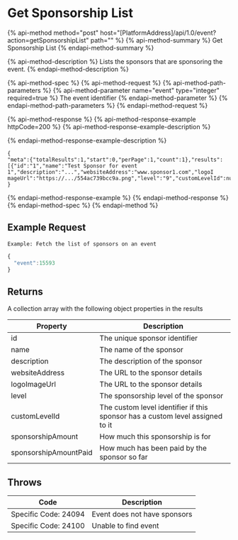 # Get Sponsorship List

{% api-method method="post" host="\[PlatformAddress\]/api/1.0/event?action=getSponsorshipList" path="" %}
{% api-method-summary %}
Get Sponsorship List
{% endapi-method-summary %}

{% api-method-description %}
Lists the sponsors that are sponsoring the event. 
{% endapi-method-description %}

{% api-method-spec %}
{% api-method-request %}
{% api-method-path-parameters %}
{% api-method-parameter name="event" type="integer" required=true %}
The event identifier
{% endapi-method-parameter %}
{% endapi-method-path-parameters %}
{% endapi-method-request %}

{% api-method-response %}
{% api-method-response-example httpCode=200 %}
{% api-method-response-example-description %}

{% endapi-method-response-example-description %}

```
{
"meta":{"totalResults":1,"start":0,"perPage":1,"count":1},"results":[{"id":"1","name":"Test Sponsor for event 1","description":"...","websiteAddress":"www.sponsor1.com","logoI
mageUrl":"https://.../554ac739bcc9a.png","level":"9","customLevelId":null,"sponsorshipAmount":"44","sponsorshipAmountPaid":"4"}]
}
```
{% endapi-method-response-example %}
{% endapi-method-response %}
{% endapi-method-spec %}
{% endapi-method %}

## Example Request

`Example: Fetch the list of sponsors on an event`

```javascript
{
  "event":15593
}
```

## Returns

A collection array with the following object properties in the results

| Property | Description |
| --- | --- |
| id | The unique sponsor identifier |
| name | The name of the sponsor |
| description | The description of the sponsor |
| websiteAddress | The URL to the sponsor details |
| logoImageUrl | The URL to the sponsor details |
| level | The sponsorship level of the sponsor |
| customLevelId | The custom level identifier if this sponsor has a custom level assigned to it |
| sponsorshipAmount | How much this sponsorship is for |
| sponsorshipAmountPaid | How much has been paid by the sponsor so far |

## Throws

| Code | Description |
| --- | --- |
| Specific Code: 24094 | Event does not have sponsors |
| Specific Code: 24100 | Unable to find event |

